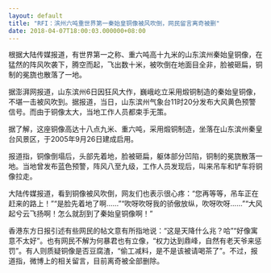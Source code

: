```yaml
---
layout: default
title: "RFI：滨州六吨重世界第一秦始皇铜像被风吹倒，网民留言离奇被删"
date: 2018-04-07T18:00:03.000000+08:00
---
```


根据大陆传媒报道，有世界第一之称、重六吨高十九米的山东滨州秦始皇铜像，在猛然的阵风吹袭下，腾空而起，飞出数十米，被吹倒在地面目全非，脸被砸扁，铜制的冕旒也散落了一地。

据澎湃网报道，山东滨州6日因狂风大作，巍峨屹立采用煅铜制造的秦始皇铜像，不堪一击被风吹到。据报道，当日，山东滨州气象台11时20分发布大风黄色预警信号。而由于铜像太大，当地工作人员都束手无策。

据了解，这座铜像高达十八点九米、重六吨，采用煅铜制造，坐落在山东滨州秦皇台风景区，于2005年9月26日建成启用。

报道指，铜像倒塌后，头部先着地，脸被砸扁，躯体部分凹陷，铜制的冕旒散落一地。当地曾发布蓝色预警，阵风八至九级，工作人员发现后，叫来吊车和铲车将铜像拉走。

大陆传媒报道，看到铜像被风吹倒，网友们也表示很心疼：“您再等等，吊车正在赶来的路上！”“是脸先着地了啊……”“吹呀吹呀我的骄傲放纵，吹呀吹呀……”“大风起兮云飞扬啊！怎么就刮到了秦始皇铜像啊！”

香港东方日报引述有些网民的帖文意有所指地说：“这是天降什么兆？哈”“好像寓意不太好”。也有网民不解为何暴君也有立像，“权力达到鼎峰，自然有老天爷来惩罚”。有人则质疑铜像是否豆腐渣，“偷工减料，是不是该被请喝茶了”。不过，报道指，微博上的相关留言，目前离奇被全部删除。

